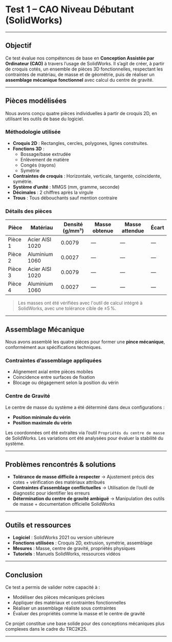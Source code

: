 # Test 1 – CAO Niveau Débutant (SolidWorks)

---

## Objectif

Ce test évalue nos compétences de base en **Conception Assistée par Ordinateur (CAO)** à travers l’usage de SolidWorks. Il s’agit de créer, à partir de croquis cotés, un ensemble de pièces 3D fonctionnelles, respectant les contraintes de matériau, de masse et de géométrie, puis de réaliser un **assemblage mécanique fonctionnel** avec calcul du centre de gravité.

---

## Pièces modélisées

Nous avons conçu quatre pièces individuelles à partir de croquis 2D, en utilisant les outils de base du logiciel.

### Méthodologie utilisée

- **Croquis 2D** : Rectangles, cercles, polygones, lignes construites.
- **Fonctions 3D** : 
  - Bossage/base extrudée
  - Enlèvement de matière
  - Congés (rayons)
  - Symétrie
- **Contraintes de croquis** : Horizontale, verticale, tangente, coïncidente, symétrie.
- **Système d’unité** : MMGS (mm, gramme, seconde)
- **Décimales** : 2 chiffres après la virgule
- **Trous** : Tous débouchants sauf mention contraire

### Détails des pièces

| Pièce   | Matériau                 | Densité (g/mm³) | Masse obtenue | Masse attendue | Écart |
|---------|--------------------------|------------------|----------------|------------------|--------|
| Pièce 1 | Acier AISI 1020          | 0.0079           | —             | —               | —     |
| Pièce 2 | Aluminium 1060           | 0.0027           | —             | —               | —     |
| Pièce 3 | Acier AISI 1020          | 0.0079           | —             | —               | —     |
| Pièce 4 | Aluminium 1060           | 0.0027           | —             | —               | —     |

> Les masses ont été vérifiées avec l'outil de calcul intégré à SolidWorks, avec une tolérance cible de ±5 %.

---

## Assemblage Mécanique

Nous avons assemblé les quatre pièces pour former une **pince mécanique**, conformément aux spécifications techniques.

### Contraintes d’assemblage appliquées

- Alignement axial entre pièces mobiles
- Coincidence entre surfaces de fixation
- Blocage ou dégagement selon la position du vérin

### Centre de Gravité

Le centre de masse du système a été déterminé dans deux configurations :
- **Position minimale du vérin**
- **Position maximale du vérin**

Les coordonnées ont été extraites via l’outil `Propriétés du centre de masse` de SolidWorks. Les variations ont été analysées pour évaluer la stabilité du système.

---

## Problèmes rencontrés & solutions

- **Tolérance de masse difficile à respecter** → Ajustement précis des cotes + vérification des matériaux attribués
- **Contraintes d’assemblage conflictuelles** → Utilisation de l’outil de diagnostic pour identifier les erreurs
- **Détermination du centre de gravité ambiguë** → Manipulation des outils de masse + documentation officielle SolidWorks

---

## Outils et ressources

- **Logiciel** : SolidWorks 2021 ou version ultérieure
- **Fonctions utilisées** : Croquis 2D, extrusion, symétrie, assemblage
- **Mesures** : Masse, centre de gravité, propriétés physiques
- **Tutoriels** : Manuels SolidWorks, ressources vidéos

---

## Conclusion

Ce test a permis de valider notre capacité à :
- Modéliser des pièces mécaniques précises
- Appliquer des matériaux et contraintes fonctionnelles
- Réaliser un assemblage réaliste sous contraintes
- Évaluer des propriétés comme la masse et le centre de gravité

Ce projet constitue une base solide pour des conceptions mécaniques plus complexes dans le cadre du TRC2K25.

---
